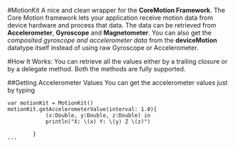 #MotionKit
A nice and clean wrapper for the **CoreMotion Framework**. The Core Motion framework lets your application receive motion data from device hardware and process that data.
The data can be retrieved from **Accelerometer**, **Gyroscope** and **Magnetometer**.
You can also get the *composited gyroscope and accelerometer data* from the **deviceMotion** datatype itself instead of using raw Gyroscope or Accelerometer.

#How It Works:
You can retrieve all the values either by a trailing closure or by a delegate method. Both the methods are fully supported.

##Getting Accelerometer Values
You can get the accelerometer values just by typing

```
var motionKit = MotionKit()
motionKit.getAccelerometerValue(interval: 1.0){
            (x:Double, y:Double, z:Double) in
            println("X: \(x) Y: \(y) Z \(z)")

        }
'''
